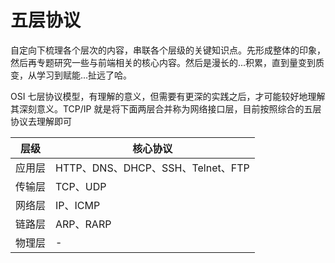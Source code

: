 # 五层协议

自定向下梳理各个层次的内容，串联各个层级的关键知识点。先形成整体的印象，然后再专题研究一些与前端相关的核心内容。然后是漫长的...积累，直到量变到质变，从学习到赋能...扯远了哈。

OSI 七层协议模型，有理解的意义，但需要有更深的实践之后，才可能较好地理解其深刻意义。TCP/IP 就是将下面两层合并称为网络接口层，目前按照综合的五层协议去理解即可

|  层级  | 核心协议                          |
| :----: | --------------------------------- |
| 应用层 | HTTP、DNS、DHCP、SSH、Telnet、FTP |
| 传输层 | TCP、UDP                          |
| 网络层 | IP、ICMP                          |
| 链路层 | ARP、RARP                         |
| 物理层 | -                                 |
